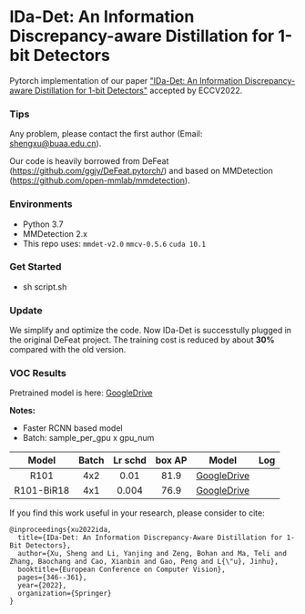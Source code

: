 # IDa-Det: An Information Discrepancy-aware Distillation for 1-bit Detectors
Pytorch implementation of our paper ["IDa-Det: An Information Discrepancy-aware Distillation for 1-bit Detectors"](http://arxiv.org/abs/2210.03477) accepted by ECCV2022.

### Tips
Any problem, please contact the first author (Email: shengxu@buaa.edu.cn). 

Our code is heavily borrowed from DeFeat (https://github.com/ggjy/DeFeat.pytorch/) and based on MMDetection (https://github.com/open-mmlab/mmdetection).


### Environments
- Python 3.7
- MMDetection 2.x
- This repo uses: `mmdet-v2.0` `mmcv-0.5.6` `cuda 10.1`

### Get Started
- sh script.sh

### Update
We simplify and optimize the code. Now IDa-Det is successtully plugged in the original DeFeat project. The training cost is reduced by about **30%** compared with the old version.

### VOC Results

Pretrained model is here: [GoogleDrive](https://drive.google.com/drive/folders/1I0RlAiLe-KJuorXq4lLzeSgJUb3inT2J?usp=sharing)

**Notes:**

- Faster RCNN based model
- Batch: sample_per_gpu x gpu_num

| Model  | Batch | Lr schd | box AP | Model | Log |
|:-----:|:-----:|:-------:|:------:|:-----:|:---:|
| R101  |  4x2  | 0.01    | 81.9  |[GoogleDrive](https://drive.google.com/drive/folders/1I0RlAiLe-KJuorXq4lLzeSgJUb3inT2J?usp=sharing) |     |
| R101-BiR18| 4x1  | 0.004    | 76.9 | [GoogleDrive](https://drive.google.com/drive/folders/1I0RlAiLe-KJuorXq4lLzeSgJUb3inT2J?usp=sharing)|   |

If you find this work useful in your research, please consider to cite:

```
@inproceedings{xu2022ida,
  title={IDa-Det: An Information Discrepancy-Aware Distillation for 1-Bit Detectors},
  author={Xu, Sheng and Li, Yanjing and Zeng, Bohan and Ma, Teli and Zhang, Baochang and Cao, Xianbin and Gao, Peng and L{\"u}, Jinhu},
  booktitle={European Conference on Computer Vision},
  pages={346--361},
  year={2022},
  organization={Springer}
}
```
